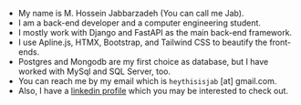 - My name is M. Hossein Jabbarzadeh (You can call me Jab).
- I am a back-end developer and a computer engineering student.
- I mostly work with Django and FastAPI as the main back-end framework.
- I use Apline.js, HTMX, Bootstrap, and Tailwind CSS to beautify the front-ends.
- Postgres and Mongodb are my first choice as database, but I have worked with MySql and SQL Server, too.
- You can reach me by my email which is `heythisisjab` [at] gmail.com.
- Also, I have a [linkedin profile](https://linkedin.com/in/thisisjab/) which you may be interested to check out.
